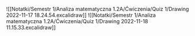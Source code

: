 ![[Notatki/Semestr 1/Analiza matematyczna 1.2A/Ćwiczenia/Quiz 1/Drawing 2022-11-17 18.24.54.excalidraw]]
![[Notatki/Semestr 1/Analiza matematyczna 1.2A/Ćwiczenia/Quiz 1/Drawing 2022-11-18 11.15.33.excalidraw]]